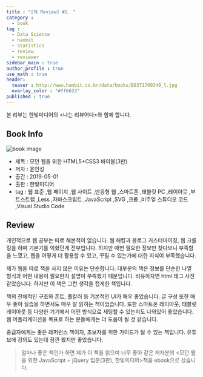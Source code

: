 ```yaml
---
title : "[책 Review] #2. "
category :
  - book
tag :
  - Data Science
  - hanbit
  - Statistics
  - review
  - reviewer
sidebar_main : true
author_profile : true
use_math : true
header:
  teaser : http://www.hanbit.co.kr/data/books/B8371709349_l.jpg
  overlay_color : "#ff6633"
published : true
---
```


본 리뷰는 한빛미디어의 \<나는 리뷰어다\>와 함께 합니다.

## Book Info

![book image](http://www.hanbit.co.kr/data/books/B8371709349_l.jpg)

- 제목 : 모던 웹을 위한 HTML5+CSS3 바이블(3판)
- 저자 : 윤인성
- 출간 : 2019-05-01
- 출판 : 한빛미디어
- tag : 웹 표준 ,웹 페이지 ,웹 사이트 ,반응형 웹 ,스마트폰 ,태블릿 PC ,레이아웃 ,부트스트랩 ,Less ,자바스크립트 ,JavaScript ,SVG ,크롬 ,비주얼 스튜디오 코드 ,Visual Studio Code

## Review

개인적으로 웹 공부는 따로 해본적이 없습니다. 웹 해킹과 블로그 커스터마이징, 웹 크롤링을 하며 기본기를 익혔던게 전부입니다. 하지만 매번 필요한 정보만 찾다보니 부족함을 느꼈고, 웹을 어떻게 더 활용할 수 있고, 꾸밀 수 있는가에 대한 지식이 부족했습니다.

제가 웹을 따로 책을 사지 않은 이유는 단순합니다. 대부분의 책은 정보를 단순한 나열 형식과 어떤 내용이 필요한지 설명이 부족했기 때문입니다. 비유하자면 html 태그 사전 같았습니다. 하지만 이 책은 그런 생각을 접게한 책입니다.

책의 전체적인 구조와 폰트, 풀칼러 등 기본적인 UI가 매우 좋았습니다. 글 구성 또한 매우 좋아 실습을 하면서도 매우 잘 읽히는 책이었습니다. 또한 스마트폰 레이아웃, 태블릿 레이아웃 등 다양한 기기에서 어떤 방식으로 세팅할 수 있는지도 나와있어 좋았습니다. 웹 어플리케이션을 목표로 하는 분들에게는 더 도움이 될 것 같습니다.

중급자에게는 좋은 레퍼런스 책이자, 초보자를 위한 가이드가 될 수 있는 책입니다. 유튜브에 강의도 있는데 잠깐 봤지만 좋았습니다.

> 얼마나 좋은 책인가 하면 제가 이 책을 읽으며 너무 좋아 같은 저자분의 <모던 웹을 위한 JavaScript + jQuery 입문(3판), 한빛미디어>책을 ebook으로 샀습니다.
